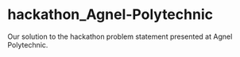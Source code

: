 # hackathon_Agnel-Polytechnic
Our solution to the hackathon problem statement presented at Agnel Polytechnic.
